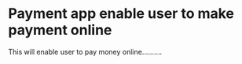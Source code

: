 # Payment app enable user to make payment online

This will enable user to pay money online..........





